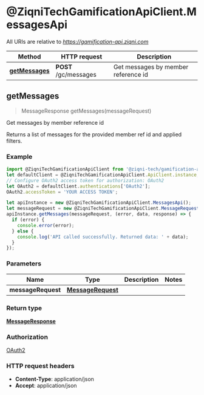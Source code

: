 # @ZiqniTechGamificationApiClient.MessagesApi

All URIs are relative to *https://gamification-api.ziqni.com*

Method | HTTP request | Description
------------- | ------------- | -------------
[**getMessages**](MessagesApi.md#getMessages) | **POST** /gc/messages | Get messages by member reference id



## getMessages

> MessageResponse getMessages(messageRequest)

Get messages by member reference id

Returns a list of messages for the provided member ref id and applied filters.

### Example

```javascript
import @ZiqniTechGamificationApiClient from '@ziqni-tech/gamification-api-client';
let defaultClient = @ZiqniTechGamificationApiClient.ApiClient.instance;
// Configure OAuth2 access token for authorization: OAuth2
let OAuth2 = defaultClient.authentications['OAuth2'];
OAuth2.accessToken = 'YOUR ACCESS TOKEN';

let apiInstance = new @ZiqniTechGamificationApiClient.MessagesApi();
let messageRequest = new @ZiqniTechGamificationApiClient.MessageRequest(); // MessageRequest | 
apiInstance.getMessages(messageRequest, (error, data, response) => {
  if (error) {
    console.error(error);
  } else {
    console.log('API called successfully. Returned data: ' + data);
  }
});
```

### Parameters


Name | Type | Description  | Notes
------------- | ------------- | ------------- | -------------
 **messageRequest** | [**MessageRequest**](MessageRequest.md)|  | 

### Return type

[**MessageResponse**](MessageResponse.md)

### Authorization

[OAuth2](../README.md#OAuth2)

### HTTP request headers

- **Content-Type**: application/json
- **Accept**: application/json

